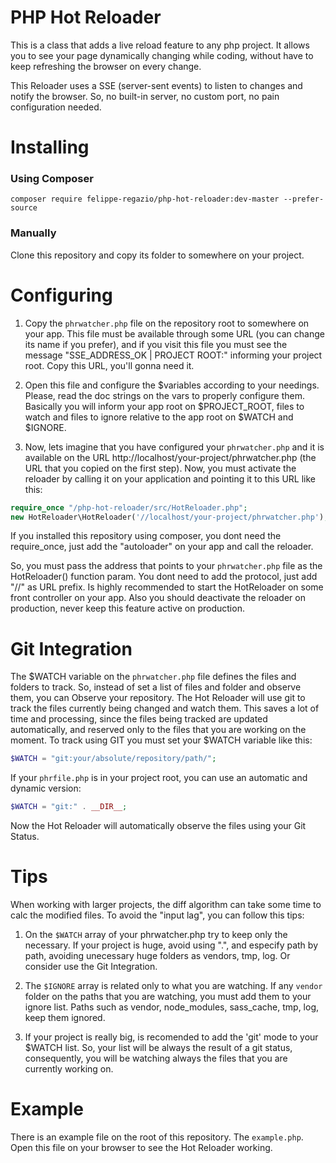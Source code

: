 # PHP Hot Reloader

This is a class that adds a live reload feature to any php project. It allows you to see your page dynamically changing while coding, without have to keep refreshing the browser on every change.

This Reloader uses a SSE (server-sent events) to listen to changes and notify the browser. So, no built-in server, no custom port, no pain configuration needed.

# Installing

### Using Composer

```
composer require felippe-regazio/php-hot-reloader:dev-master --prefer-source
```

### Manually

Clone this repository and copy its folder to somewhere on your project.

# Configuring

1. Copy the `phrwatcher.php` file on the repository root to somewhere on your app. This file must be available through some URL (you can change its name if you prefer), and if you visit this file you must see the message "SSE_ADDRESS_OK | PROJECT ROOT:" informing your project root. Copy this URL, you'll gonna need it. 

2. Open this file and configure the $variables according to your needings. Please, read the doc strings on the vars to properly configure them. Basically you will inform your app root on $PROJECT_ROOT, files to watch and files to ignore relative to the app root on $WATCH and $IGNORE.

3. Now, lets imagine that you have configured your `phrwatcher.php` and it is available on the URL http://localhost/your-project/phrwatcher.php (the URL that you copied on the first step). Now, you must activate the reloader by calling it on your application and pointing it to this URL like this:

```php
require_once "/php-hot-reloader/src/HotReloader.php";
new HotReloader\HotReloader('//localhost/your-project/phrwatcher.php');
```

If you installed this repository using composer, you dont need the require_once, just add the "autoloader" on your app and call the reloader.

So, you must pass the address that points to your `phrwatcher.php` file as the HotReloader() function param. You dont need to add the protocol, just add "//" as URL prefix. Is highly recommended to start the HotReloader on some front controller on your app. Also you should deactivate the reloader on production, never keep this feature active on production.

# Git Integration

The $WATCH variable on the `phrwatcher.php` file defines the files and folders to track. So, instead of set a list of files and folder and observe them, you can Observe your repository. The Hot Reloader will use git to track the files currently being changed and watch them. This saves a lot of time and processing, since the files being tracked are updated automatically, and reserved only to the files that you are working on the moment. To track using GIT you must set your $WATCH variable like this:

```php
$WATCH = "git:your/absolute/repository/path/";
```

If your `phrfile.php` is in your project root, you can use an automatic and dynamic version:

```php
$WATCH = "git:" . __DIR__;
```

Now the Hot Reloader will automatically observe the files using your Git Status.

# Tips

When working with larger projects, the diff algorithm can take some time to calc the modified files. To avoid the "input lag", you can follow this tips:

1. On the `$WATCH` array of your phrwatcher.php try to keep only the necessary. If your project is huge, avoid using ".", and especify path by path, avoiding unecessary huge folders as vendors, tmp, log. Or consider use the Git Integration.

2. The `$IGNORE` array is related only to what you are watching. If any `vendor` folder on the paths that you are watching, you must add them to your ignore list. Paths such as vendor, node_modules, sass_cache, tmp, log, keep them ignored.

3. If your project is really big, is recomended to add the 'git' mode to your $WATCH list. So, your list will be always the result of a git status, consequently, you will be watching always the files that you are currently working on.

# Example

There is an example file on the root of this repository. The `example.php`. Open this file on your browser to see the Hot Reloader working.
